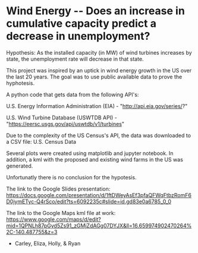 # Wind Energy -- Does an increase in cumulative capacity predict a decrease in unemployment?

Hypothesis: As the installed capacity (in MW) of wind turbines increases by state, the unemployment rate will decrease in that state. 

This project was inspired by an uptick in wind energy growth in the US over the last 20 years. The goal was to use public available data to prove the hyphotesis.

A python code that gets data from the following API's:

  U.S. Energy Information Administration (EIA) - "http://api.eia.gov/series/?"
  
  U.S. Wind Turbine Database (USWTDB API) - "https://eersc.usgs.gov/api/uswtdb/v1/turbines"
  
Due to the complexity of the US Census's API, the data was downloaded to a CSV file: U.S. Census Data

Several plots were created using matplotlib and jupyter notebook. In addition, a kml with the proposed and existing wind farms in the US was generated. 

Unfortunatly there is no conclusion for the hypotesis. 
  
The link to the Google Slides presentation: 
https://docs.google.com/presentation/d/1ftDWeyAsEf3pfaQFWqFtbzRomF6D0jymETyc-Q4rSco/edit?ts=6092235c#slide=id.gd83e0a6785_0_0

The link to the Google Maps kml file at work:
https://www.google.com/maps/d/edit?mid=1QPNLh87pGyd5Zs91_zGMjZdAGg07DYJX&ll=16.659974902470264%2C-140.487755&z=3

- Carley, Eliza, Holly, & Ryan
